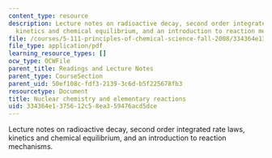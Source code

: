 ```yaml
---
content_type: resource
description: Lecture notes on radioactive decay, second order integrated rate laws,
  kinetics and chemical equilibrium, and an introduction to reaction mechanisms.
file: /courses/5-111-principles-of-chemical-science-fall-2008/334364e1375612c58ea359476acd5dce_lecnotes32.pdf
file_type: application/pdf
learning_resource_types: []
ocw_type: OCWFile
parent_title: Readings and Lecture Notes
parent_type: CourseSection
parent_uid: 50ef108c-fdf3-2139-3c6d-b5f225678fb3
resourcetype: Document
title: Nuclear chemistry and elementary reactions
uid: 334364e1-3756-12c5-8ea3-59476acd5dce
---
```

Lecture notes on radioactive decay, second order integrated rate laws, kinetics and chemical equilibrium, and an introduction to reaction mechanisms.

